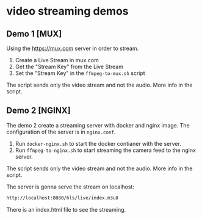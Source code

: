 # video streaming demos

## Demo 1 [MUX]

Using the https://mux.com server in order to stream.

1. Create a Live Stream in mux.com
2. Get the "Stream Key" from the Live Stream
3. Set the "Stream Key" in the `ffmpeg-to-mux.sh` script

The script sends only the video stream and not the audio. More info in the
script.

## Demo 2 [NGINX]

The demo 2 create a streaming server with docker and nginx image. The
configuration of the server is in `nginx.conf`.

1. Run `docker-nginx.sh` to start the docker contianer with the server.
2. Run `ffmpeg-to-nginx.sh` to start streaming the camera feed to the nginx
server.

The script sends only the video stream and not the audio. More info in the
script.

The server is gonna serve the stream on localhost:

```bash
http://localhost:8080/hls/live/index.m3u8
```

There is an index.html file to see the streaming.
